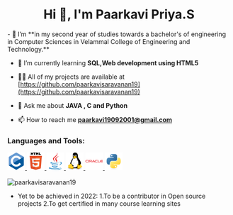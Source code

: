 <h1 align="center">Hi 👋, I'm Paarkavi Priya.S</h1>
- 🔭 I’m **in my second year of studies towards a bachelor's of engineering in Computer Sciences in Velammal College of Engineering and Technology.**

- 🌱 I’m currently learning **SQL,Web development using HTML5**

- 👨‍💻 All of my projects are available at [https://github.com/paarkavisaravanan19](https://github.com/paarkavisaravanan19)

- 💬 Ask me about **JAVA , C and Python**

- 📫 How to reach me **paarkavi19092001@gmail.com**


<h3 align="left">Languages and Tools:</h3>
<p align="left"> <a href="https://www.cprogramming.com/" target="_blank"> <img src="https://raw.githubusercontent.com/devicons/devicon/master/icons/c/c-original.svg" alt="c" width="40" height="40"/> </a> <a href="https://www.w3.org/html/" target="_blank"> <img src="https://raw.githubusercontent.com/devicons/devicon/master/icons/html5/html5-original-wordmark.svg" alt="html5" width="40" height="40"/> </a> <a href="https://www.java.com" target="_blank"> <img src="https://raw.githubusercontent.com/devicons/devicon/master/icons/java/java-original.svg" alt="java" width="40" height="40"/> </a> <a href="https://www.linux.org/" target="_blank"> <img src="https://raw.githubusercontent.com/devicons/devicon/master/icons/linux/linux-original.svg" alt="linux" width="40" height="40"/> </a> <a href="https://www.oracle.com/" target="_blank"> <img src="https://raw.githubusercontent.com/devicons/devicon/master/icons/oracle/oracle-original.svg" alt="oracle" width="40" height="40"/> </a> <a href="https://www.python.org" target="_blank"> <img src="https://raw.githubusercontent.com/devicons/devicon/master/icons/python/python-original.svg" alt="python" width="40" height="40"/> </a> </p>

<p><img align="center" src="https://github-readme-stats.vercel.app/api/top-langs?username=paarkavisaravanan19&show_icons=true&locale=en&layout=compact" alt="paarkavisaravanan19" /></p>


- Yet to be achieved in 2022:
1.To be a contributor in Open source projects
2.To get certified in many course learning sites

